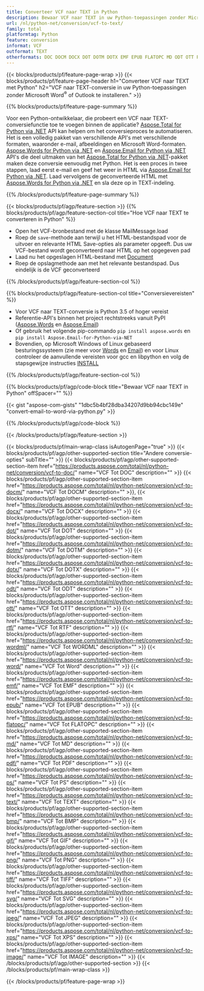 ```yaml
---
title: Converteer VCF naar TEXT in Python
description: Bewaar VCF naar TEXT in uw Python-toepassingen zonder Microsoft Outlook of Word te gebruiken 
url: /nl/python-net/conversion/vcf-to-text/
family: total
platformtag: Python
feature: conversion
informat: VCF
outformat: TEXT
otherformats: DOC DOCM DOCX DOT DOTM DOTX EMF EPUB FLATOPC MD ODT OTT PCL PDF PS RTF TEXT WORD WORDML BMP GIF IMAGE JPEG TIFF PNG SVG XPS
---
```

{{< blocks/products/pf/feature-page-wrap >}}
{{< blocks/products/pf/feature-page-header h1="Converteer VCF naar TEXT met Python" h2="VCF naar TEXT-conversie in uw Python-toepassingen zonder Microsoft Word<sup>&reg;</sup> of Outlook te installeren." >}}

{{% blocks/products/pf/feature-page-summary %}}

Voor een Python-ontwikkelaar, die probeert een VCF naar TEXT-conversiefunctie toe te voegen binnen de applicatie? [Aspose.Total for Python via .NET](https://products.aspose.com/total/python-net/) API kan helpen om het conversieproces te automatiseren. Het is een volledig pakket van verschillende API's met verschillende formaten, waaronder e-mail, afbeeldingen en Microsoft Word-formaten. [Aspose.Words for Python via .NET](https://products.aspose.com/words/python-net/) en [Aspose.Email for Python via .NET](https://products.aspose.com/email/python-net/) API's die deel uitmaken van het [Aspose.Total for Python via .NET](https://products.aspose.com/total/python-net/)-pakket maken deze conversie eenvoudig met Python. Het is een proces in twee stappen, laad eerst e-mail en geef het weer in HTML via [Aspose.Email for Python via .NET](https://products.aspose.com/email/python-net/). Laad vervolgens de geconverteerde HTML met [Aspose.Words for Python via .NET](https://products.aspose.com/words/python-net/) en sla deze op in TEXT-indeling.

{{% /blocks/products/pf/feature-page-summary %}}

{{< blocks/products/pf/agp/feature-section >}}
{{% blocks/products/pf/agp/feature-section-col title="Hoe VCF naar TEXT te converteren in Python" %}}

- Open het VCF-bronbestand met de klasse MailMessage.load
- Roep de `save`-methode aan terwijl u het HTML-bestandspad voor de uitvoer en relevante HTML Save-opties als parameter opgeeft. Dus uw VCF-bestand wordt geconverteerd naar HTML op het opgegeven pad
- Laad nu het opgeslagen HTML-bestand met [Document](https://reference.aspose.com/words/python-net/aspose.words/document/)
- Roep de opslagmethode aan met het relevante bestandspad. Dus eindelijk is de VCF geconverteerd

{{% /blocks/products/pf/agp/feature-section-col %}}

{{% blocks/products/pf/agp/feature-section-col title="Conversievereisten" %}}

- Voor VCF naar TEXT-conversie is Python 3.5 of hoger vereist
- Referentie-API's binnen het project rechtstreeks vanuit PyPI ([Aspose.Words](https://pypi.org/project/aspose-words/) en [Aspose.Email](https://pypi.org/project/Aspose.Email-for-Python-via-NET/))
- Of gebruik het volgende pip-commando ```pip install aspose.words``` en ```pip install Aspose.Email-for-Python-via-NET``` 
- Bovendien, op Microsoft Windows of Linux gebaseerd besturingssysteem (zie meer voor [Words](https://docs.aspose.com/words/python-net/system-requirements/) en [Email](https://docs.aspose.com/email/python-net/system-requirements/)) en voor Linux controleer de aanvullende vereisten voor gcc en libpython en volg de stapsgewijze instructies [INSTALL](https://docs.aspose.com/words/python-net/installation/)
 

{{% /blocks/products/pf/agp/feature-section-col %}}

{{% blocks/products/pf/agp/code-block title="Bewaar VCF naar TEXT in Python" offSpacer="" %}}

{{< gist "aspose-com-gists" "1dbc5b4bf28dba34207d9bb94cbc149e" "convert-email-to-word-via-python.py" >}}

{{% /blocks/products/pf/agp/code-block %}}

{{< /blocks/products/pf/agp/feature-section >}}

{{< blocks/products/pf/main-wrap-class isAutogenPage="true" >}}
{{< blocks/products/pf/agp/other-supported-section title="Andere conversie-opties" subTitle="" >}}
{{< blocks/products/pf/agp/other-supported-section-item href="https://products.aspose.com/total/nl/python-net/conversion/vcf-to-doc/" name="VCF Tot DOC" description="" >}}
{{< blocks/products/pf/agp/other-supported-section-item href="https://products.aspose.com/total/nl/python-net/conversion/vcf-to-docm/" name="VCF Tot DOCM" description="" >}},
{{< blocks/products/pf/agp/other-supported-section-item href="https://products.aspose.com/total/nl/python-net/conversion/vcf-to-docx/" name="VCF Tot DOCX" description="" >}}
{{< blocks/products/pf/agp/other-supported-section-item href="https://products.aspose.com/total/nl/python-net/conversion/vcf-to-dot/" name="VCF Tot DOT" description="" >}}
{{< blocks/products/pf/agp/other-supported-section-item href="https://products.aspose.com/total/nl/python-net/conversion/vcf-to-dotm/" name="VCF Tot DOTM" description="" >}}
{{< blocks/products/pf/agp/other-supported-section-item href="https://products.aspose.com/total/nl/python-net/conversion/vcf-to-dotx/" name="VCF Tot DOTX" description="" >}}
{{< blocks/products/pf/agp/other-supported-section-item href="https://products.aspose.com/total/nl/python-net/conversion/vcf-to-odt/" name="VCF Tot ODT" description="" >}}
{{< blocks/products/pf/agp/other-supported-section-item href="https://products.aspose.com/total/nl/python-net/conversion/vcf-to-ott/" name="VCF Tot OTT" description="" >}}
{{< blocks/products/pf/agp/other-supported-section-item href="https://products.aspose.com/total/nl/python-net/conversion/vcf-to-rtf/" name="VCF Tot RTF" description="" >}}
{{< blocks/products/pf/agp/other-supported-section-item href="https://products.aspose.com/total/nl/python-net/conversion/vcf-to-wordml/" name="VCF Tot WORDML" description="" >}}
{{< blocks/products/pf/agp/other-supported-section-item href="https://products.aspose.com/total/nl/python-net/conversion/vcf-to-word/" name="VCF Tot Word" description="" >}}
{{< blocks/products/pf/agp/other-supported-section-item href="https://products.aspose.com/total/nl/python-net/conversion/vcf-to-emf/" name="VCF Tot EMF" description="" >}}
{{< blocks/products/pf/agp/other-supported-section-item href="https://products.aspose.com/total/nl/python-net/conversion/vcf-to-epub/" name="VCF Tot EPUB" description="" >}}
{{< blocks/products/pf/agp/other-supported-section-item href="https://products.aspose.com/total/nl/python-net/conversion/vcf-to-flatopc/" name="VCF Tot FLATOPC" description="" >}}
{{< blocks/products/pf/agp/other-supported-section-item href="https://products.aspose.com/total/nl/python-net/conversion/vcf-to-md/" name="VCF Tot MD" description="" >}}
{{< blocks/products/pf/agp/other-supported-section-item href="https://products.aspose.com/total/nl/python-net/conversion/vcf-to-pdf/" name="VCF Tot PDF" description="" >}}
{{< blocks/products/pf/agp/other-supported-section-item href="https://products.aspose.com/total/nl/python-net/conversion/vcf-to-ps/" name="VCF Tot PS" description="" >}}
{{< blocks/products/pf/agp/other-supported-section-item href="https://products.aspose.com/total/nl/python-net/conversion/vcf-to-text/" name="VCF Tot TEXT" description="" >}}
{{< blocks/products/pf/agp/other-supported-section-item href="https://products.aspose.com/total/nl/python-net/conversion/vcf-to-bmp/" name="VCF Tot BMP" description="" >}}
{{< blocks/products/pf/agp/other-supported-section-item href="https://products.aspose.com/total/nl/python-net/conversion/vcf-to-gif/" name="VCF Tot GIF" description="" >}}
{{< blocks/products/pf/agp/other-supported-section-item href="https://products.aspose.com/total/nl/python-net/conversion/vcf-to-png/" name="VCF Tot PNG" description="" >}}
{{< blocks/products/pf/agp/other-supported-section-item href="https://products.aspose.com/total/nl/python-net/conversion/vcf-to-tiff/" name="VCF Tot TIFF" description="" >}}
{{< blocks/products/pf/agp/other-supported-section-item href="https://products.aspose.com/total/nl/python-net/conversion/vcf-to-svg/" name="VCF Tot SVG" description="" >}}
{{< blocks/products/pf/agp/other-supported-section-item href="https://products.aspose.com/total/nl/python-net/conversion/vcf-to-jpeg/" name="VCF Tot JPEG" description="" >}}
{{< blocks/products/pf/agp/other-supported-section-item href="https://products.aspose.com/total/nl/python-net/conversion/vcf-to-xps/" name="VCF Tot XPS" description="" >}}
{{< blocks/products/pf/agp/other-supported-section-item href="https://products.aspose.com/total/nl/python-net/conversion/vcf-to-image/" name="VCF Tot IMAGE" description="" >}}
{{< /blocks/products/pf/agp/other-supported-section >}}
{{< /blocks/products/pf/main-wrap-class >}}

{{< /blocks/products/pf/feature-page-wrap >}}